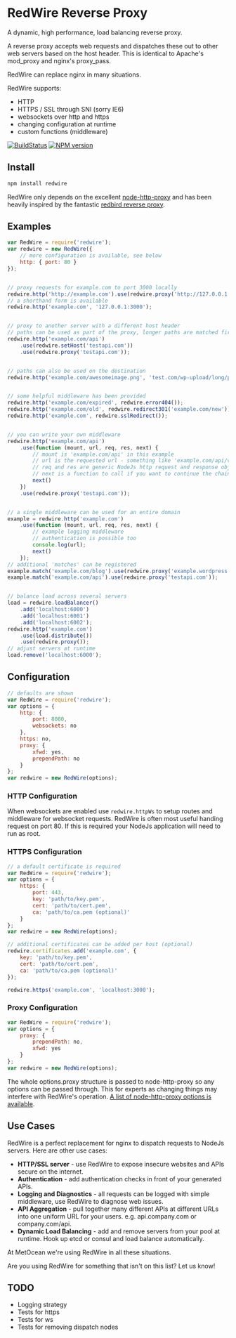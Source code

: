 # RedWire Reverse Proxy

A dynamic, high performance, load balancing reverse proxy.

A reverse proxy accepts web requests and dispatches these out to other web servers based on the host header. This is identical to Apache's mod_proxy and nginx's proxy_pass.

RedWire can replace nginx in many situations.

RedWire supports:
- HTTP
- HTTPS / SSL through SNI (sorry IE6)
- websockets over http and https
- changing configuration at runtime
- custom functions (middleware)

[![BuildStatus](https://secure.travis-ci.org/metocean/redwire.png?branch=master)](http://travis-ci.org/metocean/redwire)
[![NPM version](https://badge.fury.io/js/redwire.svg)](http://badge.fury.io/js/redwire)

## Install

```sh
npm install redwire
```

RedWire only depends on the excellent [node-http-proxy](https://github.com/nodejitsu/node-http-proxy) and has been heavily inspired by the fantastic [redbird reverse proxy](https://github.com/OptimalBits/redbird).

## Examples

```js
var RedWire = require('redwire');
var redwire = new RedWire({
    // more configuration is available, see below
    http: { port: 80 }
});


// proxy requests for example.com to port 3000 locally
redwire.http('http://example.com').use(redwire.proxy('http://127.0.0.1:3000'));
// a shorthand form is available
redwire.http('example.com', '127.0.0.1:3000');


// proxy to another server with a different host header
// paths can be used as part of the proxy, longer paths are matched first
redwire.http('example.com/api')
    .use(redwire.setHost('testapi.com'))
    .use(redwire.proxy('testapi.com'));


// paths can also be used on the destination
redwire.http('example.com/awesomeimage.png', 'test.com/wp-upload/long/path/IMG0234.png');


// some helpful middleware has been provided
redwire.http('example.com/expired', redwire.error404());
redwire.http('example.com/old', redwire.redirect301('example.com/new'));
redwire.http('example.com', redwire.sslRedirect());


// you can write your own middleware
redwire.http('example.com/api')
    .use(function (mount, url, req, res, next) {
        // mount is 'example.com/api' in this example
        // url is the requested url - something like 'example.com/api/v0/user'
        // req and res are generic NodeJs http request and response objects
        // next is a function to call if you want to continue the chain
        next()
    })
    .use(redwire.proxy('testapi.com'));


// a single middleware can be used for an entire domain
example = redwire.http('example.com')
    .use(function (mount, url, req, res, next) {
        // example logging middleware
        // authentication is possible too
        console.log(url);
        next()
    });
// additional 'matches' can be registered
example.match('example.com/blog').use(redwire.proxy('example.wordpress.com'));
example.match('example.com/api').use(redwire.proxy('testapi.com'));


// balance load across several servers
load = redwire.loadBalancer()
    .add('localhost:6000')
    .add('localhost:6001')
    .add('localhost:6002');
redwire.http('example.com')
    .use(load.distribute())
    .use(redwire.proxy());
// adjust servers at runtime
load.remove('localhost:6000');
```

## Configuration

```js
// defaults are shown
var RedWire = require('redwire');
var options = {
    http: {
        port: 8080,
        websockets: no
    },
    https: no,
    proxy: {
        xfwd: yes,
        prependPath: no
    }
};
var redwire = new RedWire(options);
```

### HTTP Configuration

When websockets are enabled use `redwire.httpWs` to setup routes and middleware for websocket requests.
RedWire is often most useful handing request on port 80. If this is required your NodeJs application will need to run as root.

### HTTPS Configuration

```js
// a default certificate is required
var RedWire = require('redwire');
var options = {
    https: {
        port: 443,
        key: 'path/to/key.pem',
        cert: 'path/to/cert.pem',
        ca: 'path/to/ca.pem (optional)'
    }
};
var redwire = new RedWire(options);

// additional certificates can be added per host (optional)
redwire.certificates.add('example.com', {
    key: 'path/to/key.pem',
    cert: 'path/to/cert.pem',
    ca: 'path/to/ca.pem (optional)'
});

redwire.https('example.com', 'localhost:3000');
```

### Proxy Configuration

```js
var RedWire = require('redwire');
var options = {
    proxy: {
        prependPath: no,
        xfwd: yes
    }
};
var redwire = new RedWire(options);
```

The whole options.proxy structure is passed to node-http-proxy so any options can be passed through. This for experts as changing things may interfere with RedWire's operation. [A list of node-http-proxy options is available](https://github.com/nodejitsu/node-http-proxy#options).

## Use Cases

RedWire is a perfect replacement for nginx to dispatch requests to NodeJs servers. Here are other use cases:

- **HTTP/SSL server** - use RedWire to expose insecure websites and APIs secure on the internet.
- **Authentication** - add authentication checks in front of your generated APIs.
- **Logging and Diagnostics** - all requests can be logged with simple middleware, use RedWire to diagnose web issues.
- **API Aggregation** - pull together many different APIs at different URLs into one uniform URL for your users. e.g. api.company.com or company.com/api.
- **Dynamic Load Balancing** - add and remove servers from your pool at runtime. Hook up etcd or consul and load balance automatically.

At MetOcean we're using RedWire in all these situations.

Are you using RedWire for something that isn't on this list? Let us know!


## TODO

- Logging strategy
- Tests for https
- Tests for ws
- Tests for removing dispatch nodes
